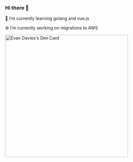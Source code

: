 ### Hi there 👋

📝 I’m currently learning golang and vue.js

⚙️ I’m currently working on migrations to AWS

<!--
**mrevjd/mrevjd** is a ✨ _special_ ✨ repository because its `README.md` (this file) appears on your GitHub profile.

Here are some ideas to get you started:

- 🔭 I’m currently working on ...
- 🌱 I’m currently learning ...
- 👯 I’m looking to collaborate on ...
- 🤔 I’m looking for help with ...
- 💬 Ask me about ...
- 📫 How to reach me: ...
- 😄 Pronouns: ...
- ⚡ Fun fact: ...
-->
<a href="https://app.daily.dev/evjd"><img src="https://api.daily.dev/devcards/c2adf80ac39846b5a0766197b461f6c7.png?r=yva" width="400" alt="Evan Davies's Dev Card"/></a>

